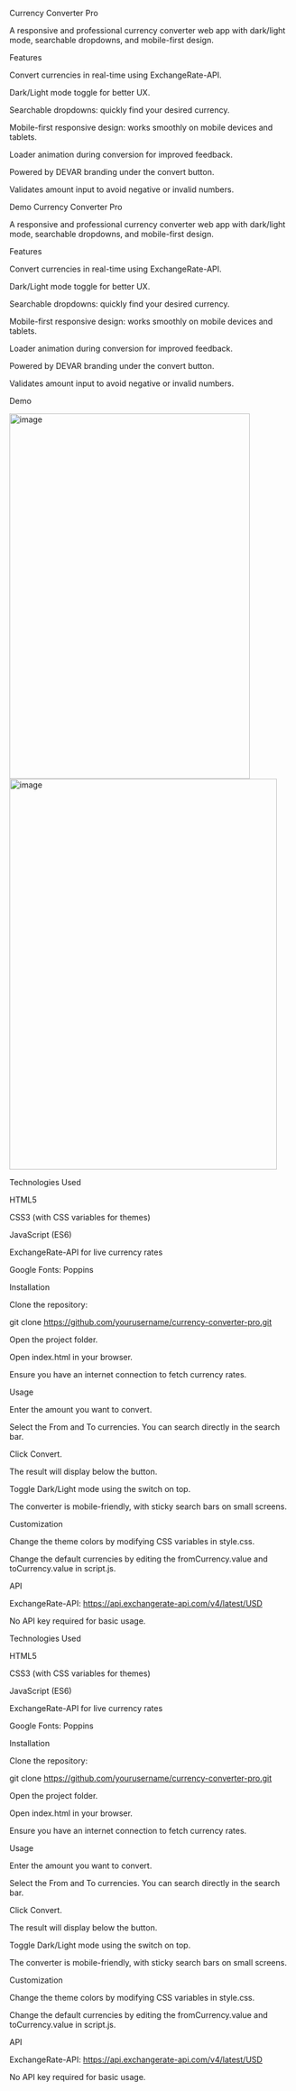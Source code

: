 Currency Converter Pro

A responsive and professional currency converter web app with dark/light mode, searchable dropdowns, and mobile-first design.

Features

Convert currencies in real-time using ExchangeRate-API.

Dark/Light mode toggle for better UX.

Searchable dropdowns: quickly find your desired currency.

Mobile-first responsive design: works smoothly on mobile devices and tablets.

Loader animation during conversion for improved feedback.

Powered by DEVAR branding under the convert button.

Validates amount input to avoid negative or invalid numbers.

Demo
Currency Converter Pro

A responsive and professional currency converter web app with dark/light mode, searchable dropdowns, and mobile-first design.

Features

Convert currencies in real-time using ExchangeRate-API.

Dark/Light mode toggle for better UX.

Searchable dropdowns: quickly find your desired currency.

Mobile-first responsive design: works smoothly on mobile devices and tablets.

Loader animation during conversion for improved feedback.

Powered by DEVAR branding under the convert button.

Validates amount input to avoid negative or invalid numbers.

Demo

<img width="426" height="648" alt="image" src="https://github.com/user-attachments/assets/11034870-fdce-4ba4-9d14-f2844f1fb021" />
<img width="474" height="693" alt="image" src="https://github.com/user-attachments/assets/d882a960-0da9-4ac8-9cb6-e588c6ffd02b" />



Technologies Used

HTML5

CSS3 (with CSS variables for themes)

JavaScript (ES6)

ExchangeRate-API for live currency rates

Google Fonts: Poppins

Installation

Clone the repository:

git clone https://github.com/yourusername/currency-converter-pro.git


Open the project folder.

Open index.html in your browser.

Ensure you have an internet connection to fetch currency rates.

Usage

Enter the amount you want to convert.

Select the From and To currencies. You can search directly in the search bar.

Click Convert.

The result will display below the button.

Toggle Dark/Light mode using the switch on top.

The converter is mobile-friendly, with sticky search bars on small screens.

Customization

Change the theme colors by modifying CSS variables in style.css.

Change the default currencies by editing the fromCurrency.value and toCurrency.value in script.js.

API

ExchangeRate-API: https://api.exchangerate-api.com/v4/latest/USD

No API key required for basic usage.


Technologies Used

HTML5

CSS3 (with CSS variables for themes)

JavaScript (ES6)

ExchangeRate-API for live currency rates

Google Fonts: Poppins

Installation

Clone the repository:

git clone https://github.com/yourusername/currency-converter-pro.git


Open the project folder.

Open index.html in your browser.

Ensure you have an internet connection to fetch currency rates.

Usage

Enter the amount you want to convert.

Select the From and To currencies. You can search directly in the search bar.

Click Convert.

The result will display below the button.

Toggle Dark/Light mode using the switch on top.

The converter is mobile-friendly, with sticky search bars on small screens.

Customization

Change the theme colors by modifying CSS variables in style.css.

Change the default currencies by editing the fromCurrency.value and toCurrency.value in script.js.

API

ExchangeRate-API: https://api.exchangerate-api.com/v4/latest/USD

No API key required for basic usage.
